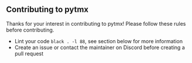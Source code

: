 ## Contributing to pytmx
Thanks for your interest in contributing to pytmx!
Please follow these rules before contributing.
 - Lint your code `black . -l 88`, see section below for more information
 - Create an issue or contact the maintainer on Discord before creating a pull request